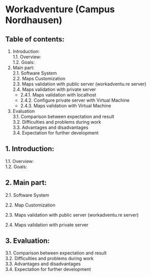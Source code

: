# Workadventure (Campus Nordhausen)

## Table of contents:
1. Introduction:  
    1.1. Overview:  
    1.2. Goals:  
2. Main part:  
  2.1. Software System  
  2.2. Maps Customization  
  2.3. Maps validation with public server (workadventu.re server)  
  2.4. Maps validation with private server  
      - 2.4.1. Maps validation with localhost  
      - 2.4.2. Configure private server with Virtual Machine  
      - 2.4.3. Maps validation with Virtual Machine
3. Evaluation  
  3.1. Comparison between expectation and result  
  3.2. Difficulties and problems during work  
  3.3. Advantages and disadvantages  
  3.4. Expectation for further development  

## 1. Introduction:
1.1. Overview:  
1.2. Goals:  

## 2. Main part:
2.1. Software System  
 
2.2. Map Customization  
 
2.3. Maps validation with public server (workadventu.re server)  
 
2.4. Maps validation with private server  
## 3. Evaluation:
3.1. Comparison between expectation and result  
3.2. Difficulties and problems during work  
3.3. Advantages and disadvantages  
3.4. Expectation for further development
